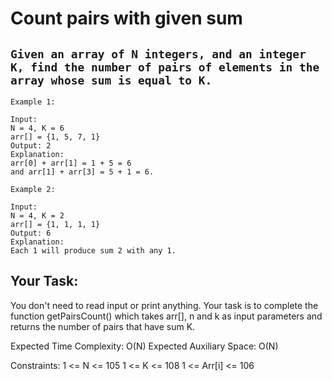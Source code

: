# Count pairs with given sum

## `Given an array of N integers, and an integer K, find the number of pairs of elements in the array whose sum is equal to K.`

```
Example 1:

Input:
N = 4, K = 6
arr[] = {1, 5, 7, 1}
Output: 2
Explanation:
arr[0] + arr[1] = 1 + 5 = 6
and arr[1] + arr[3] = 5 + 1 = 6.
```

```
Example 2:

Input:
N = 4, K = 2
arr[] = {1, 1, 1, 1}
Output: 6
Explanation:
Each 1 will produce sum 2 with any 1.
```

## Your Task:

You don't need to read input or print anything. Your task is to complete the function getPairsCount() which takes arr[], n and k as input parameters and returns the number of pairs that have sum K.

Expected Time Complexity: O(N)
Expected Auxiliary Space: O(N)

Constraints:
1 <= N <= 105
1 <= K <= 108
1 <= Arr[i] <= 106
